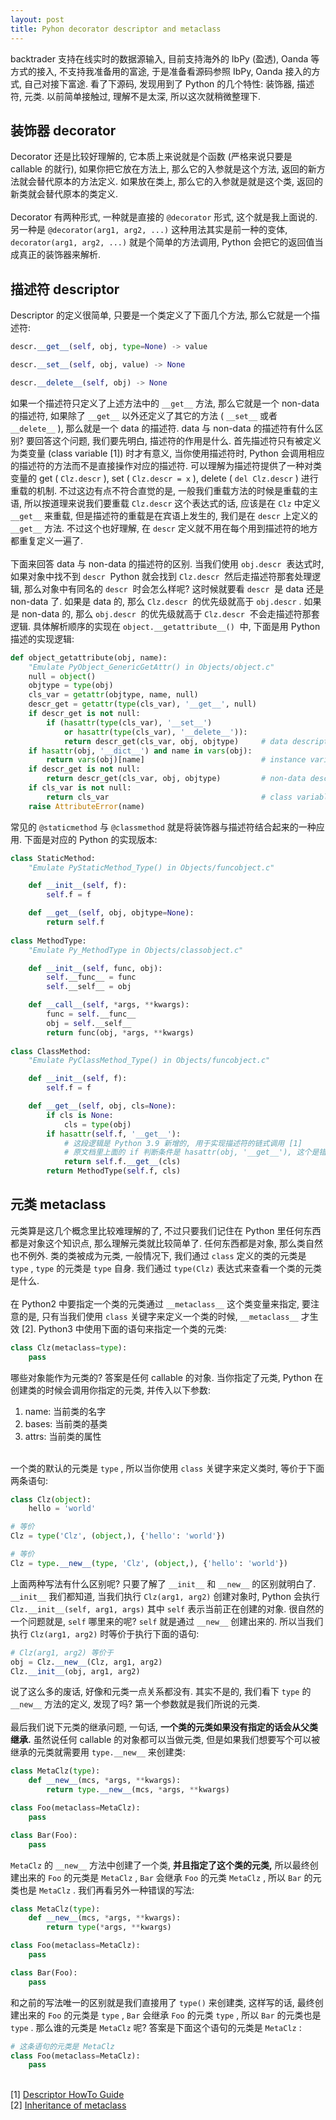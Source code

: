 ```yaml
---
layout: post
title: Pyhon decorator descriptor and metaclass
---
```

backtrader 支持在线实时的数据源输入, 目前支持海外的 IbPy (盈透), Oanda 等方式的接入, 不支持我准备用的富途, 于是准备看源码参照 IbPy, Oanda 接入的方式, 自己对接下富途. 看了下源码, 发现用到了 Python 的几个特性: 装饰器, 描述符, 元类. 以前简单接触过, 理解不是太深, 所以这次就稍微整理下.
<a name="zontq"></a>
## 装饰器 decorator
Decorator 还是比较好理解的, 它本质上来说就是个函数 (严格来说只要是 callable 的就行), 如果你把它放在方法上, 那么它的入参就是这个方法, 返回的新方法就会替代原本的方法定义. 如果放在类上, 那么它的入参就是就是这个类, 返回的新类就会替代原本的类定义.<br />
<br />Decorator 有两种形式, 一种就是直接的 `@decorator` 形式, 这个就是我上面说的. 另一种是 `@decorator(arg1, arg2, ...)` 这种用法其实是前一种的变体, `decorator(arg1, arg2, ...)` 就是个简单的方法调用, Python 会把它的返回值当成真正的装饰器来解析.<br />

<a name="DGSoR"></a>
## 描述符 descriptor
Descriptor 的定义很简单, 只要是一个类定义了下面几个方法, 那么它就是一个描述符:
```python
descr.__get__(self, obj, type=None) -> value

descr.__set__(self, obj, value) -> None

descr.__delete__(self, obj) -> None
```
如果一个描述符只定义了上述方法中的 `__get__` 方法, 那么它就是一个 non-data 的描述符, 如果除了 `__get__` 以外还定义了其它的方法 ( `__set__` 或者 `__delete__` ), 那么就是一个 data 的描述符. data 与 non-data 的描述符有什么区别? 要回答这个问题, 我们要先明白, 描述符的作用是什么. 首先描述符只有被定义为类变量 (class variable [1]) 时才有意义, 当你使用描述符时, Python 会调用相应的描述符的方法而不是直接操作对应的描述符. 可以理解为描述符提供了一种对类变量的 get ( `Clz.descr` ), set ( `Clz.descr = x` ), delete ( `del Clz.descr` ) 进行重载的机制. 不过这边有点不符合直觉的是, 一般我们重载方法的时候是重载的主语, 所以按道理来说我们要重载 `Clz.descr` 这个表达式的话, 应该是在 `Clz` 中定义 `__get__` 来重载, 但是描述符的重载是在宾语上发生的, 我们是在 `descr` 上定义的 `__get__` 方法. 不过这个也好理解, 在 `descr` 定义就不用在每个用到描述符的地方都重复定义一遍了.<br />
<br />下面来回答 data 与 non-data 的描述符的区别. 当我们使用 `obj.descr`  表达式时, 如果对象中找不到 `descr`  Python 就会找到 `Clz.descr`  然后走描述符那套处理逻辑, 那么对象中有同名的 `descr`  时会怎么样呢? 这时候就要看 `descr`  是 data 还是 non-data 了. 如果是 data 的, 那么 `Clz.descr`  的优先级就高于 `obj.descr` . 如果是 non-data 的, 那么 `obj.descr`  的优先级就高于 `Clz.descr`  不会走描述符那套逻辑. 具体解析顺序的实现在 `object.__getattribute__()`  中, 下面是用 Python 描述的实现逻辑:
```python
def object_getattribute(obj, name):
    "Emulate PyObject_GenericGetAttr() in Objects/object.c"
    null = object()
    objtype = type(obj)
    cls_var = getattr(objtype, name, null)
    descr_get = getattr(type(cls_var), '__get__', null)
    if descr_get is not null:
        if (hasattr(type(cls_var), '__set__')
            or hasattr(type(cls_var), '__delete__')):
            return descr_get(cls_var, obj, objtype)     # data descriptor
    if hasattr(obj, '__dict__') and name in vars(obj):
        return vars(obj)[name]                          # instance variable
    if descr_get is not null:
        return descr_get(cls_var, obj, objtype)         # non-data descriptor
    if cls_var is not null:
        return cls_var                                  # class variable
    raise AttributeError(name)
```
常见的 `@staticmethod` 与 `@classmethod` 就是将装饰器与描述符结合起来的一种应用. 下面是对应的 Python 的实现版本:
```python
class StaticMethod:
    "Emulate PyStaticMethod_Type() in Objects/funcobject.c"

    def __init__(self, f):
        self.f = f

    def __get__(self, obj, objtype=None):
        return self.f
    
class MethodType:
    "Emulate Py_MethodType in Objects/classobject.c"

    def __init__(self, func, obj):
        self.__func__ = func
        self.__self__ = obj

    def __call__(self, *args, **kwargs):
        func = self.__func__
        obj = self.__self__
        return func(obj, *args, **kwargs)
    
class ClassMethod:
    "Emulate PyClassMethod_Type() in Objects/funcobject.c"

    def __init__(self, f):
        self.f = f

    def __get__(self, obj, cls=None):
        if cls is None:
            cls = type(obj)
        if hasattr(self.f, '__get__'):
            # 这段逻辑是 Python 3.9 新增的, 用于实现描述符的链式调用 [1]
            # 原文档里上面的 if 判断条件是 hasattr(obj, '__get__'), 这个是错误的
            return self.f.__get__(cls)
        return MethodType(self.f, cls)
```
<a name="qxqnM"></a>
## 元类 metaclass
元类算是这几个概念里比较难理解的了, 不过只要我们记住在 Python 里任何东西都是对象这个知识点, 那么理解元类就比较简单了. 任何东西都是对象, 那么类自然也不例外. 类的类被成为元类, 一般情况下, 我们通过 `class` 定义的类的元类是 `type` , `type` 的元类是 `type` 自身. 我们通过 `type(Clz)` 表达式来查看一个类的元类是什么.<br />
<br />在 Python2 中要指定一个类的元类通过 `__metaclass__` 这个类变量来指定, 要注意的是, 只有当我们使用 `class` 关键字来定义一个类的时候, `__metaclass__` 才生效 [2]. Python3 中使用下面的语句来指定一个类的元类:
```python
class Clz(metaclass=type):
    pass
```
哪些对象能作为元类的? 答案是任何 callable 的对象. 当你指定了元类, Python 在创建类的时候会调用你指定的元类, 并传入以下参数:<br />

1. name: 当前类的名字
1. bases: 当前类的基类
1. attrs: 当前类的属性


<br />一个类的默认的元类是 `type` , 所以当你使用 `class` 关键字来定义类时, 等价于下面两条语句:
```python
class Clz(object):
    hello = 'world'

# 等价
Clz = type('Clz', (object,), {'hello': 'world'})

# 等价
Clz = type.__new__(type, 'Clz', (object,), {'hello': 'world'})
```
上面两种写法有什么区别呢? 只要了解了 `__init__` 和 `__new__` 的区别就明白了. `__init__` 我们都知道, 当我们执行 `Clz(arg1, arg2)` 创建对象时, Python 会执行 `Clz.__init__(self, arg1, args)` 其中 `self` 表示当前正在创建的对象. 很自然的一个问题就是, `self` 哪里来的呢? `self` 就是通过 `__new__` 创建出来的. 所以当我们执行 `Clz(arg1, arg2)` 时等价于执行下面的语句:
```python
# Clz(arg1, arg2) 等价于
obj = Clz.__new__(Clz, arg1, arg2)
Clz.__init__(obj, arg1, arg2)
```
说了这么多的废话, 好像和元类一点关系都没有. 其实不是的, 我们看下 `type` 的 `__new__` 方法的定义, 发现了吗? 第一个参数就是我们所说的元类. <br />
<br />最后我们说下元类的继承问题, 一句话, **一个类的元类如果没有指定的话会从父类继承.** 虽然说任何 callable 的对象都可以当做元类, 但是如果我们想要写个可以被继承的元类就需要用 `type.__new__` 来创建类:
```python
class MetaClz(type):
    def __new__(mcs, *args, **kwargs):
        return type.__new__(mcs, *args, **kwargs)

class Foo(metaclass=MetaClz):
    pass

class Bar(Foo):
    pass
```
`MetaClz` 的 `__new__` 方法中创建了一个类, **并且指定了这个类的元类,** 所以最终创建出来的 `Foo` 的元类是 `MetaClz` , `Bar` 会继承 `Foo` 的元类 `MetaClz` , 所以 `Bar` 的元类也是 `MetaClz` . 我们再看另外一种错误的写法:
```python
class MetaClz(type):
    def __new__(mcs, *args, **kwargs):
        return type(*args, **kwargs)

class Foo(metaclass=MetaClz):
    pass

class Bar(Foo):
    pass
```
和之前的写法唯一的区别就是我们直接用了 `type()` 来创建类, 这样写的话, 最终创建出来的 `Foo` 的元类是 `type` , `Bar` 会继承 `Foo` 的元类 `type` , 所以 `Bar` 的元类也是 `type` . 那么谁的元类是 `MetaClz` 呢? 答案是下面这个语句的元类是 `MetaClz` :
```python
# 这条语句的元类是 MetaClz
class Foo(metaclass=MetaClz):
    pass
```

<br />[1] [Descriptor HowTo Guide](https://docs.python.org/3/howto/descriptor.html)<br />[2] [Inheritance of metaclass](https://stackoverflow.com/a/38463272/2408447)<br />


